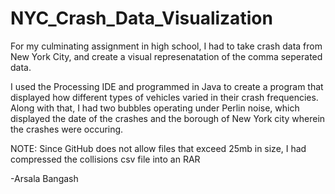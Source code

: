 # NYC_Crash_Data_Visualization
For my culminating assignment in high school, I had to take crash data from New York City, and create a visual represenatation of the comma seperated data. 

I used the Processing IDE and programmed in Java to create a program that displayed how different types of vehicles varied in their crash frequencies. Along with that, I had two bubbles operating under Perlin noise, which displayed the date of the crashes and the borough of New York city wherein the crashes were occuring. 

NOTE: Since GitHub does not allow files that exceed 25mb in size, I had compressed the collisions csv file into an RAR 

-Arsala Bangash
